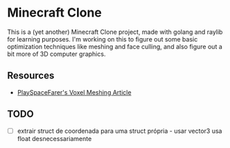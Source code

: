 # Minecraft Clone

This is a (yet another) Minecraft Clone project, made with golang and raylib for learning purposes. I'm working on this to figure out some basic optimization techniques like meshing and face culling, and also figure out a bit more of 3D computer graphics.

## Resources

- [PlaySpaceFarer's Voxel Meshing Article](https://playspacefarer.com/voxel-meshing/)

## TODO

- [ ] extrair struct de coordenada para uma struct própria - usar vector3 usa float desnecessariamente
